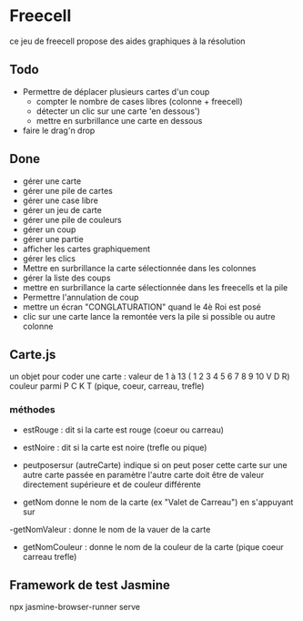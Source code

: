 # Freecell

ce jeu de freecell propose des aides graphiques à la résolution

## Todo 
- Permettre de déplacer plusieurs cartes d'un coup
    - compter le nombre de cases libres (colonne + freecell)
    - détecter un clic sur une carte 'en dessous')
    - mettre en surbrillance une carte en dessous
- faire le drag'n drop

## Done
- gérer une carte
- gérer une pile de cartes
- gérer une case libre
- gérer un jeu de carte
- gérer une pile de couleurs
- gérer un coup
- gérer une partie
- afficher les cartes graphiquement
- gérer les clics
- Mettre en surbrillance la carte sélectionnée dans les colonnes
- gérer la liste des coups
- mettre en surbrillance la carte sélectionnée dans les freecells et la pile
- Permettre l'annulation de coup
- mettre un écran "CONGLATURATION" quand le 4è Roi est posé
- clic sur une carte lance la remontée vers la pile si possible ou autre colonne


## Carte.js
un objet pour coder une carte : 
valeur de 1 à 13 ( 1 2 3 4 5 6 7 8 9 10 V D R)
couleur parmi P C K T (pique, coeur, carreau, trefle)

### méthodes
- estRouge : dit si la carte est rouge (coeur ou carreau)
- estNoire : dit si la carte est noire (trefle ou pique)

- peutposersur (autreCarte)
indique si on peut poser cette carte sur une autre carte passée en paramètre
l'autre carte doit être de valeur directement supérieure et de couleur différente

- getNom donne le nom de la carte (ex "Valet de Carreau")
en s'appuyant sur 

-getNomValeur : 
donne le nom de la vauer de la carte

- getNomCouleur :
donne le nom de la couleur de la carte (pique coeur carreau trefle)

## Framework de test Jasmine

npx jasmine-browser-runner serve


